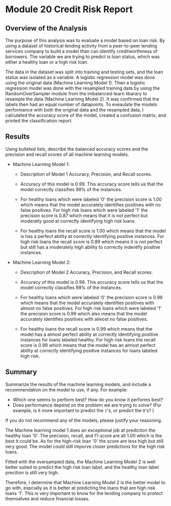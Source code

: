 # Module 20 Credit Risk Report 

## Overview of the Analysis



The purpose of this analysis was to evaluate a model based on loan risk. By using a dataset of historical lending activity from a peer-to-peer lending services company to build a model than can identify creditworthiness of borrowers. The variable we are trying to predict is loan status, which was either a healthy loan or a high risk loan. 

The data in the dataset was split into training and testing sets, and the loan status was isolated as a variable. A logistic regression model was done using the original data (Machine Learning Model 1). Then a logistic regression model was done with the resampled training data by using the RandomOverSampler module from the imbalanced-learn libarary to resample the data (Machine Learning Model 2). It was confirmed that the labels then had an equal number of datapoints. To eveaulate the models performance with both the original data and the resampled data, I calculated the accuracy score of the model, created a confusion matrix, and printed the classification report.



## Results

Using bulleted lists, describe the balanced accuracy scores and the precision and recall scores of all machine learning models.

* Machine Learning Model 1:
  * Description of Model 1 Accuracy, Precision, and Recall scores.
  
   * Accuracy of this model is 0.99. This accuracy score tells us that the model correctly classifies 99% of the instances.
   * For healthy loans which were labeled '0' the precision score is 1.00 which means that the model accurately identifies positives with no false positives. For high risk loans which were labeled '1' the precision score is 0.87 which means that it is not perfect but moderatly good at correctly identifying high risk loans.
   * For healthy loans the recall score is 1.00 which means that the model is has a perfect ability at correctly identifying positive instances. For high risk loans the recall score is 0.89 which means it is not perfect but still has a moderately high ability to correctly indentify positive instances.

  
* Machine Learning Model 2:
  * Description of Model 2 Accuracy, Precision, and Recall scores.

  * Accuracy of this model is 0.99. This accuracy score tells us that the model correctly classifies 99% of the instances.
   * For healthy loans which were labeled '0' the precision score is 0.99 which means that the model accurately identifies positives with almost no false positives. For high risk loans which were labeled '1' the precision score is 0.99 which also means that the model accurately identifies positives with almost no false positives.
   * For healthy loans the recall score is 0.99  which means that the model has a almost perfect ability at correctly identifying positive instances for loans labeled healthy. For high risk loans the recall score is 0.99  which means that the model  has an almost perfect ability at correctly identifying positive instances for loans labeled high risk.
          
## Summary

Summarize the results of the machine learning models, and include a recommendation on the model to use, if any. For example:
* Which one seems to perform best? How do you know it performs best?
* Does performance depend on the problem we are trying to solve? (For example, is it more important to predict the `1`'s, or predict the `0`'s? )

If you do not recommend any of the models, please justify your reasoning.


 The Machine learning model 1 does an exceptional job at prediciton the healthy loan '0'. The precision, recall, and f1-score are all 1.00 which is the best it could be. As for the high-risk loan '0' the score are less high but still very good. The model could still imporve closer predictions for the high risk loans.
 
 Fitted with the oversampled data, the Machine Learning Model 2 is well better suited to predict the high risk loan label, and the healthy loan label precition is still very high.
 
 Therefore, I determine that Machine Learning Model 2 is the better model to go with, espcially as it is better at predicting the loans that are high risk loans '1'. This is very important to know for the lending company to protect themselves and reduce financial losses.
